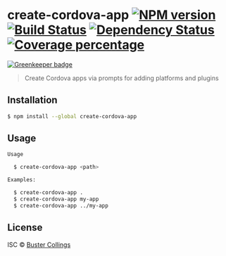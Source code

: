 # create-cordova-app [![NPM version][npm-image]][npm-url] [![Build Status][travis-image]][travis-url] [![Dependency Status][daviddm-image]][daviddm-url] [![Coverage percentage][coveralls-image]][coveralls-url]

[![Greenkeeper badge](https://badges.greenkeeper.io/busterc/create-cordova-app.svg)](https://greenkeeper.io/)

> Create Cordova apps via prompts for adding platforms and plugins

## Installation

```sh
$ npm install --global create-cordova-app
```

## Usage

```sh
Usage

  $ create-cordova-app <path>

Examples:

  $ create-cordova-app .
  $ create-cordova-app my-app
  $ create-cordova-app ../my-app

```

## License

ISC © [Buster Collings]()

[npm-image]: https://badge.fury.io/js/create-cordova-app.svg
[npm-url]: https://npmjs.org/package/create-cordova-app
[travis-image]: https://travis-ci.org/busterc/create-cordova-app.svg?branch=master
[travis-url]: https://travis-ci.org/busterc/create-cordova-app
[daviddm-image]: https://david-dm.org/busterc/create-cordova-app.svg?theme=shields.io
[daviddm-url]: https://david-dm.org/busterc/create-cordova-app
[coveralls-image]: https://coveralls.io/repos/busterc/create-cordova-app/badge.svg
[coveralls-url]: https://coveralls.io/r/busterc/create-cordova-app
